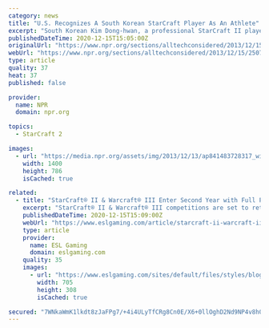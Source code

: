 ```yaml
---
category: news
title: "U.S. Recognizes A South Korean StarCraft Player As An Athlete"
excerpt: "South Korean Kim Dong-hwan, a professional StarCraft II player, has received a special U.S. visa, normally reserved for baseball players and other athletes. The five-year P-1A visa given to the ..."
publishedDateTime: 2020-12-15T15:05:00Z
originalUrl: "https://www.npr.org/sections/alltechconsidered/2013/12/15/250793493/u-s-recognizes-a-south-korean-starcraft-player-as-an-athlete"
webUrl: "https://www.npr.org/sections/alltechconsidered/2013/12/15/250793493/u-s-recognizes-a-south-korean-starcraft-player-as-an-athlete"
type: article
quality: 37
heat: 37
published: false

provider:
  name: NPR
  domain: npr.org

topics:
  - StarCraft 2

images:
  - url: "https://media.npr.org/assets/img/2013/12/13/ap841483728317_wide-81452b2e4b51539da64823e3a40a40ebff351b4f.jpg?s=1400"
    width: 1400
    height: 786
    isCached: true

related:
  - title: "StarCraft® II & Warcraft® III Enter Second Year with Full Planning Unveiled"
    excerpt: "StarCraft® II & Warcraft® III competitions are set to return in May 2021, with qualifiers starting in April, for the lead up to the next ESL Pro Tour Championship of 2022. Today’s announcement confirms the full calendar for both titles, an advanced ..."
    publishedDateTime: 2020-12-15T15:09:00Z
    webUrl: "https://www.eslgaming.com/article/starcraft-ii-warcraft-iii-enter-second-year-full-planning-unveiled-4384"
    type: article
    provider:
      name: ESL Gaming
      domain: eslgaming.com
    quality: 35
    images:
      - url: "https://www.eslgaming.com/sites/default/files/styles/blog_big/public/image%20%2820%29_1.png?itok=cc4qHCjJ"
        width: 705
        height: 308
        isCached: true

secured: "7WNkaWmK1lkdt8zJaFPg7/+4i4ULyTfCRg8Cn0E/X6+0llOghD2Nd9NP4v8h0KM9QI332MrEoLHdZAqp+SEfAFEbDIqoPm76UljBHPaRUQ7+Cqmf637DXW6L/A99mVnJ7XoVU4KmABIRQOErGKOhuHgPHgazu1iPIBnUgJah+22v9pQFbkuvDJG7i4shy8f4ePieojVsKEga761cs7tlW66kXdl40IdnZ+9cN12XT7m87Htr0vvfSkFpRK/UttUh5S+daHlg0NHI2usUu60W+cBUFUWJ2PHG3ayCGShx0QgygujfGmJKTloqCy30QMGUZb6LVUHNmIIoxOm4cnpKu0JHn8vi7+hiMv+u2OmLXbc=;86StGDm8ISEWH5Rw8FDebA=="
---
```


